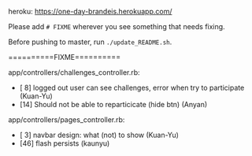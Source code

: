 heroku: https://one-day-brandeis.herokuapp.com/

Please add `# FIXME` wherever you see something that needs fixing.

Before pushing to master, run `./update_README.sh`.

==========FIXME==========

app/controllers/challenges_controller.rb:
  * [ 8] logged out user can see challenges, error when try to participate (Kuan-Yu)
  * [14] Should not be able to reparticicate (hide btn) (Anyan)

app/controllers/pages_controller.rb:
  * [ 3] navbar design: what (not) to show (Kuan-Yu)
  * [46] flash persists (kaunyu)

